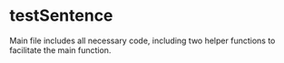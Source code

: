 # testSentence


Main file includes all necessary code, including two helper functions to facilitate the main function.
